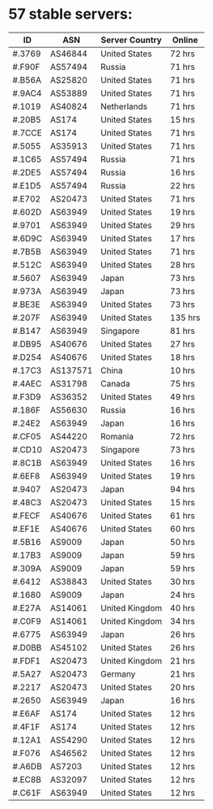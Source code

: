 # 57 stable servers:

| ID | ASN | Server Country | Online |
| ------ | ------ | ------ | ------ |
| #.3769 | AS46844 | United States | 72 hrs |
| #.F90F | AS57494 | Russia | 71 hrs |
| #.B56A | AS25820 | United States | 71 hrs |
| #.9AC4 | AS53889 | United States | 71 hrs |
| #.1019 | AS40824 | Netherlands | 71 hrs |
| #.20B5 | AS174 | United States | 15 hrs |
| #.7CCE | AS174 | United States | 71 hrs |
| #.5055 | AS35913 | United States | 71 hrs |
| #.1C65 | AS57494 | Russia | 71 hrs |
| #.2DE5 | AS57494 | Russia | 16 hrs |
| #.E1D5 | AS57494 | Russia | 22 hrs |
| #.E702 | AS20473 | United States | 71 hrs |
| #.602D | AS63949 | United States | 19 hrs |
| #.9701 | AS63949 | United States | 29 hrs |
| #.6D9C | AS63949 | United States | 17 hrs |
| #.7B5B | AS63949 | United States | 71 hrs |
| #.512C | AS63949 | United States | 28 hrs |
| #.5607 | AS63949 | Japan | 73 hrs |
| #.973A | AS63949 | Japan | 73 hrs |
| #.BE3E | AS63949 | United States | 73 hrs |
| #.207F | AS63949 | United States | 135 hrs |
| #.B147 | AS63949 | Singapore | 81 hrs |
| #.DB95 | AS40676 | United States | 27 hrs |
| #.D254 | AS40676 | United States | 18 hrs |
| #.17C3 | AS137571 | China | 10 hrs |
| #.4AEC | AS31798 | Canada | 75 hrs |
| #.F3D9 | AS36352 | United States | 49 hrs |
| #.186F | AS56630 | Russia | 16 hrs |
| #.24E2 | AS63949 | Japan | 16 hrs |
| #.CF05 | AS44220 | Romania | 72 hrs |
| #.CD10 | AS20473 | Singapore | 73 hrs |
| #.8C1B | AS63949 | United States | 16 hrs |
| #.6EF8 | AS63949 | United States | 19 hrs |
| #.9407 | AS20473 | Japan | 94 hrs |
| #.48C3 | AS20473 | United States | 15 hrs |
| #.FECF | AS40676 | United States | 61 hrs |
| #.EF1E | AS40676 | United States | 60 hrs |
| #.5B16 | AS9009 | Japan | 50 hrs |
| #.17B3 | AS9009 | Japan | 59 hrs |
| #.309A | AS9009 | Japan | 59 hrs |
| #.6412 | AS38843 | United States | 30 hrs |
| #.1680 | AS9009 | Japan | 24 hrs |
| #.E27A | AS14061 | United Kingdom | 40 hrs |
| #.C0F9 | AS14061 | United Kingdom | 34 hrs |
| #.6775 | AS63949 | Japan | 26 hrs |
| #.D0BB | AS45102 | United States | 26 hrs |
| #.FDF1 | AS20473 | United Kingdom | 21 hrs |
| #.5A27 | AS20473 | Germany | 21 hrs |
| #.2217 | AS20473 | United States | 20 hrs |
| #.2650 | AS63949 | Japan | 16 hrs |
| #.E6AF | AS174 | United States | 12 hrs |
| #.4F1F | AS174 | United States | 12 hrs |
| #.12A1 | AS54290 | United States | 12 hrs |
| #.F076 | AS46562 | United States | 12 hrs |
| #.A6DB | AS7203 | United States | 12 hrs |
| #.EC8B | AS32097 | United States | 12 hrs |
| #.C61F | AS63949 | United States | 12 hrs |

